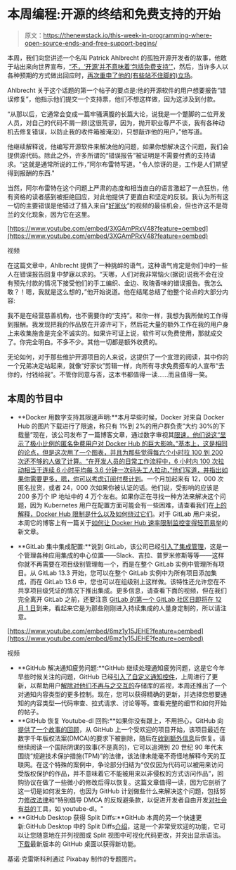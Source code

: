 # 本周编程:开源的终结和免费支持的开始

> 原文：<https://thenewstack.io/this-week-in-programming-where-open-source-ends-and-free-support-begins/>

本周，我们向您讲述一个名叫 Patrick Ahlbrecht 的孤独开源开发者的故事，他敢于站出来向世界宣布，[“不，‘开源’并不意味着‘包括免费支持’”](https://raccoon.onyxbits.de/blog/bugreport-free-support/)，然后，当许多人以各种预期的方式做出回应时，[再次重申了他的(有些站不住脚的)立场](https://raccoon.onyxbits.de/blog/reactions-bugreport-free-support/)。

Ahlbrecht 关于这个话题的第一个帖子的要点是:他的开源软件的用户想要报告“错误修复”，他指示他们提交一个支持票，他们不想这样做，因为这涉及到付款。

“从那以后，它通常会变成一篇牢骚满腹的长篇大论，说我是一个蹩脚的二位开发人员，对自己的代码不屑一顾(这很荒谬，因为，抛开职业尊严不谈，我有各种动机去修复错误，以防止我的收件箱被淹没)，只想敲诈他的用户，”他写道。

他继续解释说，他编写开源软件来解决他的问题，如果你想解决这个问题，我们会提供源代码。除此之外，许多所谓的“错误报告”被证明是不需要付费的支持请求。“这就是通常所说的工作，”阿尔布雷特写道。"令人惊讶的是，工作是人们期望得到报酬的东西."

当然，阿尔布雷特在这个问题上严肃的态度和相当直白的语言激起了一点狂热，他有资格的读者感到被拒绝回应，对此他提供了更直白和坚定的反驳。我认为所有这一切的主要错误是他错过了插入来自“[好家伙](https://www.imdb.com/title/tt0099685/)”的视频的最佳机会，但也许这不是荷兰的文化现象，因为它在这里。

[https://www.youtube.com/embed/3XGAmPRxV48?feature=oembed](https://www.youtube.com/embed/3XGAmPRxV48?feature=oembed)

视频

在这篇文章中，Ahlbrecht 提供了一种挑衅的语气，这种语气肯定是你们中的一些人在错误报告回复中梦寐以求的。“天哪，人们对我非常恼火(据说)说我不会在没有预先付款的情况下接受他们的手工编织、金边、玫瑰香味的错误报告。我怎么敢？！嗯，我就是这么想的，”他开始说道。他在结尾总结了他整个论点的大部分内容:

我不是在经营慈善机构，也不需要你的“支持”。和你一样，我想为我所做的工作得到报酬。我发现把我的作品放在开源许可下，然后花大量的额外工作在我的用户身上来收集施舍是完全不诚实的。如果许可证上说，软件可以免费使用，那就成交了。你完全明白。不多不少。其他一切都是额外收费的。

无论如何，对于那些维护开源项目的人来说，这提供了一个宣泄的阅读，其中你的一个兄弟决定站起来，就像“好家伙”剪辑一样，向所有寻求免费搭车的人宣布“去你的，付钱给我”。不管你同意与否，这本书都值得一读……而且值得一笑。

## 本周的节目中

*   **Docker 用数字支持其限速声明:**本月早些时候，Docker 对来自 Docker Hub 的图片下载进行了限速，称只有 1%到 2%的用户群负责“大约 30%的下载量”现在，该公司发布了一篇博客文章，通过数字审视其[限速，他们说这“显示了极小比例的匿名免费用户对 Docker Hub 的巨大影响。”基本上，这是相同的论点，但是这次用了一个图表，并且为那些觉得每六个小时拉 100 到 200 次还不够的人做了计算。“在开发人员的日常工作流程中，6 小时内 100 次拉动相当于连续 6 小时平均每 3.6 分钟一次码头工人拉动，”他们写道，并指出如果你需要更多，嗯，你可以考虑订阅](https://www.docker.com/blog/rate-limiting-by-the-numbers/)[付费计划](https://www.docker.com/pricing)。一个月加起来有 12，000 次匿名拉货，或者 24，000 次如果你被认证的话。他们说，受影响的应该是 200 多万个 IP 地址中的 4 万个左右。如果你正在寻找一种方法来解决这个问题，因为 Kubernetes 用户在配置方面可能会有一些困难，请查看我们在[上的解释，Docker Hub 限制是什么以及如何绕过它们](https://thenewstack.io/docker-hub-limits-what-they-are-and-how-to-route-around-them/)。对于 GitLab 用户来说，本周它的博客上有一篇关于[如何让 Docker Hub 速率限制监控变得轻而易举](https://about.gitlab.com/blog/2020/11/18/docker-hub-rate-limit-monitoring/)的新文章。

*   **GitLab 集中集成配置:**说到 GitLab，该公司已经[引入了集成管理](https://about.gitlab.com/blog/2020/11/19/integration-management/)，这是一个管理各种应用集成的中心位置——Slack、吉拉、普罗米修斯等等——这样你就不再需要在项目级别管理每一个，而是在整个 GitLab 实例中管理所有项目。从 GitLab 13.3 开始，您可以在整个 GitLab 实例中为所有项目添加集成，而在 GitLab 13.6 中，您也可以在组级别上这样做。该特性还允许您在不共享项目级凭证的情况下推出集成。更多信息，请查看下面的视频，但在我们完全离开 GitLab 之前，还要注意 [GitLab 的第一个 GitLab 社区日即将在 12 月 1 日](https://about.gitlab.com/blog/2020/11/19/gitlab-community-day/)到来，看起来它是为那些刚刚进入持续集成的人量身定制的，所以请注意。

[https://www.youtube.com/embed/6mz1y15JEHE?feature=oembed](https://www.youtube.com/embed/6mz1y15JEHE?feature=oembed)

视频

*   **GitHub 解决通知疲劳问题:**GitHub 继续处理通知疲劳问题，这是它今年早些时候关注的问题，GitHub 已经[引入了自定义通知控件](https://github.blog/2020-11-20-whatcha-watchin-custom-notification-controls/)，上周进行了更新，以帮助用户[解除对他们不再与之交互的](https://github.blog/changelog/2020-11-10-unwatch-recommendations/)存储库的监视，本周还推出了一个对通知内容类型的更多控制。现在，您可以获得精确的更新，并选择您想要通知的内容类型—代码审查、拉式请求、讨论等等。查看完整的细节和如何开始的帖子。
*   **GitHub 恢复 Youtube-dl 回购:**如果你没有跟上，不用担心，GitHub 向[提供了一个故事的回顾](https://github.blog/2020-11-16-standing-up-for-developers-youtube-dl-is-back/)，从 GitHub 上一个受欢迎的项目开始，该项目最近在数字千年版权法案(DMCA)的要求下被删除，随后在[收到额外信息](https://github.com/github/dmca/blob/master/2020/11/2020-11-16-RIAA-reversal-effletter.pdf)后恢复。请继续阅读一个国际阴谋的故事(不是真的)，它可以追溯到 20 世纪 90 年代末围绕“规避技术保护措施(TPM)”的法律，该法律未能毫不奇怪地解释今天的互联网。在这个特殊的案例中，争论部分归结为“仅仅因为代码可以被用来访问受版权保护的作品，并不意味着它不能被用来以非侵权的方式访问作品”，回购协议在做了一些微小的修改后得以恢复。这篇文章值得一读，因为它剖析了这一切是如何发生的，也因为 GitHub 计划做些什么来解决这个问题，包括努力[修改法律](https://docs.github.com/en/free-pro-team@latest/github/site-policy/dmca-takedown-policy#learn-more-and-speak-up)和“特别倡导 DMCA 的反规避条款，以促进开发者自由开发[对社会有益的](https://freedom.press/news/riaa-github-youtube-dl-journalist-tool/)工具，如 youtube-dl。"
*   **GitHub Desktop 获得 Split Diffs:**GitHub 本周的另一个快速更新:GitHub Desktop 中的 Split Diffs[介绍](https://github.blog/2020-11-17-introducing-split-diffs-in-github-desktop/)，这是一个非常受欢迎的功能，它可以让您随意地在并列视图或 Split 视图中可视化代码更改，并突出显示语法。[下载](https://desktop.github.com/)最新版本的 GitHub 桌面以获得新功能。

基诺·克雷斯科利通过 Pixabay 制作的专题图片。

<svg xmlns:xlink="http://www.w3.org/1999/xlink" viewBox="0 0 68 31" version="1.1"><title>Group</title> <desc>Created with Sketch.</desc></svg>